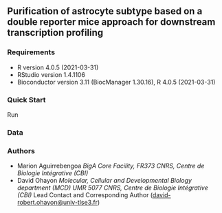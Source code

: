 
## Purification of astrocyte subtype based on a double reporter mice approach for downstream transcription profiling

### Requirements

- R version 4.0.5 (2021-03-31) 
- RStudio version 1.4.1106
- Bioconductor version 3.11 (BiocManager 1.30.16), R 4.0.5 (2021-03-31)

### Quick Start

Run  

### Data


### Authors

- Marion Aguirrebengoa *BigA Core Facility, FR373 CNRS, Centre de Biologie Intégrative (CBI)*
- David Ohayon *Molecular, Cellular and Developmental Biology department (MCD) UMR 5077 CNRS, Centre de Biologie Intégrative (CBI)* Lead Contact and Corresponding Author (david-robert.ohayon@univ-tlse3.fr)






